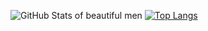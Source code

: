 ![GitHub Stats of beautiful men](https://github-readme-stats.vercel.app/api?username=LLinoor&show_icons=true&theme=vue-dark&count_private=true)
[![Top Langs](https://github-readme-stats.vercel.app/api/top-langs/?username=LLinoor&theme=vue-dark&layout=compact)](https://github.com/anuraghazra/github-readme-stats)
